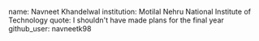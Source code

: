 name: Navneet Khandelwal
institution: Motilal Nehru National Institute of Technology 
quote: I shouldn't have made plans for the final year
github_user: navneetk98